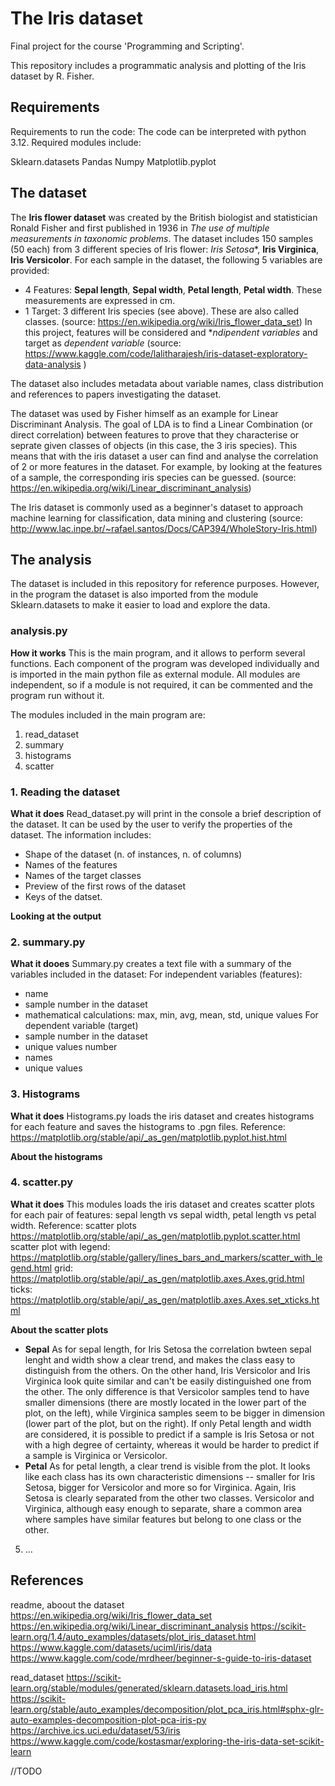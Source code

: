 # The Iris dataset 
Final project for the course 'Programming and Scripting'. 

This repository includes a programmatic analysis and plotting of the Iris dataset by R. Fisher. 

##  Requirements 

Requirements to run the code:
The code can be interpreted with python 3.12.
Required modules include: 

Sklearn.datasets 
Pandas
Numpy
Matplotlib.pyplot 


## The dataset 

The **Iris flower dataset** was created by the British biologist and statistician Ronald Fisher and first published in 1936 in *The use of multiple measurements in taxonomic problems*. 
The dataset includes 150 samples (50 each) from 3 different species of Iris flower: *Iris Setosa**, **Iris Virginica**, **Iris Versicolor**. 
For each sample in the dataset, the following 5 variables are provided: 
- 4 Features: **Sepal length**, **Sepal width**, **Petal length**, **Petal width**. These measurements are expressed in cm.  
- 1 Target: 3 different Iris species (see above). These are also called classes. 
(source: https://en.wikipedia.org/wiki/Iris_flower_data_set)
In this project, features will be considered and **ndipendent variables* and target as *dependent variable* (source: https://www.kaggle.com/code/lalitharajesh/iris-dataset-exploratory-data-analysis )

The dataset also includes metadata about variable names, class distribution and references to papers investigating the dataset. 

The dataset was used by Fisher himself as an example for Linear Discriminant Analysis. The goal of LDA is to find a Linear Combination (or direct correlation) between features to prove that they characterise or seprate given classes of objects (in this case, the 3 iris species). This means that with the iris dataset a user can find and analyse the correlation of 2 or more features in the dataset. For example, by looking at the features of a sample, the corresponding iris species can be guessed. (source: https://en.wikipedia.org/wiki/Linear_discriminant_analysis)

The Iris dataset is commonly used as a beginner's dataset to approach machine learning for classification, data mining and clustering (source: http://www.lac.inpe.br/~rafael.santos/Docs/CAP394/WholeStory-Iris.html)

## The analysis 

The dataset is included in this repository for reference purposes. However, in the program the dataset is also imported from the module Sklearn.datasets to make it easier to load and explore the data. 

### analysis.py
**How it works** 
This is the main program, and it allows to perform several functions. 
Each component of the program was developed individually and is imported in the main python file as external module.
All modules are independent, so if a module is not required, it can be commented and the program run without it. 

The modules included in the main program are: 
1) read_dataset
2) summary
3) histograms
4) scatter

### 1. Reading the dataset 
**What it does**
Read_dataset.py will print in the console a brief description of the dataset. It can be used by the user to verify the properties of the dataset. The information includes: 
- Shape of the dataset (n. of instances, n. of columns)
- Names of the features
- Names of the target classes 
- Preview of the first rows of the dataset
- Keys of the datset. 

**Looking at the output**


### 2. summary.py 
**What it dooes**
Summary.py creates a text file with a summary of the variables included in the dataset: 
For independent variables (features):
- name
- sample number in the dataset
- mathematical calculations: max, min, avg, mean, std, unique values 
For dependent variable (target)
- sample number in the dataset
- unique values number
- names
- unique values 


### 3. Histograms 
**What it does**
Histograms.py loads the iris dataset and creates histograms for each feature and saves the histograms to .pgn files. 
Reference: https://matplotlib.org/stable/api/_as_gen/matplotlib.pyplot.hist.html

**About the histograms** 

### 4. scatter.py 
**What it does**
This modules loads the iris dataset and creates scatter plots for each pair of features: sepal length vs sepal width, petal length vs petal width. 
Reference: 
scatter plots https://matplotlib.org/stable/api/_as_gen/matplotlib.pyplot.scatter.html
scatter plot with legend: https://matplotlib.org/stable/gallery/lines_bars_and_markers/scatter_with_legend.html
grid: https://matplotlib.org/stable/api/_as_gen/matplotlib.axes.Axes.grid.html
ticks: https://matplotlib.org/stable/api/_as_gen/matplotlib.axes.Axes.set_xticks.html

**About the scatter plots**
- **Sepal** As for sepal length, for Iris Setosa the correlation bwteen sepal lenght and width show a clear trend, and makes the class easy to distinguish from the others. On the other hand, Iris Versicolor and Iris Virginica look quite similar and can't be easily distinguished one from the other. The only difference is that Versicolor samples tend to have smaller dimensions (there are mostly located in the lower part of the plot, on the left), while Virginica samples seem to be bigger in dimension (lower part of the plot, but on the right). If only Petal length and width are considered, it is possible to predict if a sample is Iris Setosa or not with a high degree of certainty, whereas it would be harder to predict if a sample is Virginica or Versicolor. 
- **Petal** As for petal length, a clear trend is visible from the plot. It looks like each class has its own characteristic dimensions -- smaller for Iris Setosa, bigger for Versicolor and more so for Virginica. Again, Iris Setosa is clearly separated from the other two classes. Versicolor and Virginica, although easy enough to separate, share a common area where samples have similar features but belong to one class or the other. 



5) ...


## References 

readme, aboout the dataset 
https://en.wikipedia.org/wiki/Iris_flower_data_set 
https://en.wikipedia.org/wiki/Linear_discriminant_analysis 
https://scikit-learn.org/1.4/auto_examples/datasets/plot_iris_dataset.html
https://www.kaggle.com/datasets/uciml/iris/data
https://www.kaggle.com/code/mrdheer/beginner-s-guide-to-iris-dataset

read_dataset 
https://scikit-learn.org/stable/modules/generated/sklearn.datasets.load_iris.html 
https://scikit-learn.org/stable/auto_examples/decomposition/plot_pca_iris.html#sphx-glr-auto-examples-decomposition-plot-pca-iris-py 
https://archive.ics.uci.edu/dataset/53/iris 
https://www.kaggle.com/code/kostasmar/exploring-the-iris-data-set-scikit-learn



//TODO 

